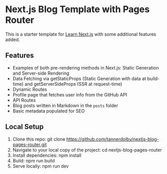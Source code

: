 # Next.js Blog Template with Pages Router
This is a starter template for [Learn Next.js](https://nextjs.org/learn) with some additional features added.

## Features
- Examples of both pre-rendering methods in Next.js: Static Generation and Server-side Rendering
- Data Fetching via getStaticProps (Static Generation with data at build-time) and getServerSideProps (SSR at request-time)
- Dynamic Routes
- Profile page that fetches user info from the GitHub API
- API Routes
- Blog posts written in Markdown in the `posts` folder
- Basic metadata populated for SEO

## Local Setup
1. Clone this repo: git clone https://github.com/tannerdolby/nextjs-blog-pages-router.git
2. Navigate to your local copy of the project: cd nextjs-blog-pages-router
3. Install dependencies: npm install
4. Build: npm run build
5. Serve locally: npm run dev
